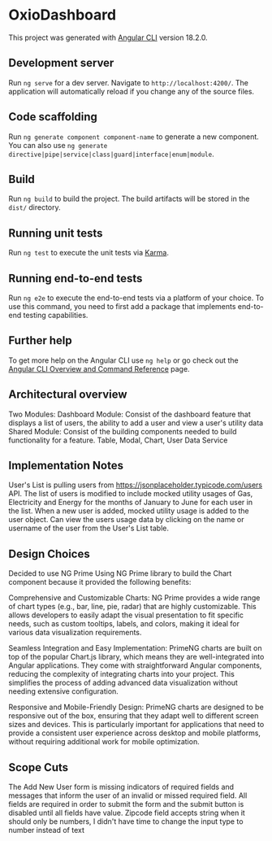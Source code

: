 # OxioDashboard

This project was generated with [Angular CLI](https://github.com/angular/angular-cli) version 18.2.0.

## Development server

Run `ng serve` for a dev server. Navigate to `http://localhost:4200/`. The application will automatically reload if you change any of the source files.

## Code scaffolding

Run `ng generate component component-name` to generate a new component. You can also use `ng generate directive|pipe|service|class|guard|interface|enum|module`.

## Build

Run `ng build` to build the project. The build artifacts will be stored in the `dist/` directory.

## Running unit tests

Run `ng test` to execute the unit tests via [Karma](https://karma-runner.github.io).

## Running end-to-end tests

Run `ng e2e` to execute the end-to-end tests via a platform of your choice. To use this command, you need to first add a package that implements end-to-end testing capabilities.

## Further help

To get more help on the Angular CLI use `ng help` or go check out the [Angular CLI Overview and Command Reference](https://angular.dev/tools/cli) page.

## Architectural overview
Two Modules:
Dashboard Module: Consist of the dashboard feature that displays a list of users, the ability to add a user and view a user's utility data
Shared Module: Consist of the building components needed to build functionality for a feature. Table, Modal, Chart, User Data Service

## Implementation Notes
User's List is pulling users from https://jsonplaceholder.typicode.com/users API.
The list of users is modified to include mocked utility usages of Gas, Electricity and Energy for the months of January to June for each user in the list.
When a new user is added, mocked utility usage is added to the user object.
Can view the users usage data by clicking on the name or username of the user from the User's List table. 


## Design Choices
Decided to use NG Prime 
Using NG Prime library to build the Chart component because it provided the following benefits:

Comprehensive and Customizable Charts: NG Prime provides a wide range of chart types (e.g., bar, line, pie, radar) that are highly customizable. This allows developers to easily adapt the visual presentation to fit specific needs, such as custom tooltips, labels, and colors, making it ideal for various data visualization requirements.

Seamless Integration and Easy Implementation: PrimeNG charts are built on top of the popular Chart.js library, which means they are well-integrated into Angular applications. They come with straightforward Angular components, reducing the complexity of integrating charts into your project. This simplifies the process of adding advanced data visualization without needing extensive configuration.

Responsive and Mobile-Friendly Design: PrimeNG charts are designed to be responsive out of the box, ensuring that they adapt well to different screen sizes and devices. This is particularly important for applications that need to provide a consistent user experience across desktop and mobile platforms, without requiring additional work for mobile optimization.

## Scope Cuts
The Add New User form is missing indicators of required fields and messages that inform the user of an invalid or missed required field. All fields are required in order to submit the form and the submit button is disabled until all fields have value. 
Zipcode field accepts string when it should only be numbers, I didn't have time to change the input type to number instead of text
